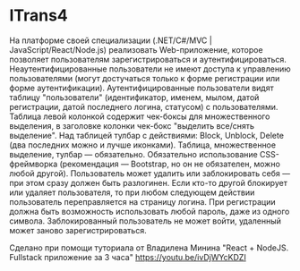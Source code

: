 # ITrans4

На платформе своей специализации (.NET/C#/MVC | JavaScript/React/Node.js) реализовать Web-приложение, которое позволяет пользователям зарегистрироваться и аутентифицироваться. Неаутентифицированные пользователи не имеют доступа к управлению пользователями (могут достучаться только к форме регистрации или форме аутентификации).
Аутентифицированные пользователи видят таблицу "пользователи" (идентификатор, именем, мылом, датой регистрации, датой последнего логина, статусом) с пользователями.
Таблица левой колонкой содержит чек-боксы для множественного выделения, в заголовке колонки чек-бокс "выделить все/снять выделение". Над таблицей тулбар с действиями: Block, Unblock, Delete (два последних можно и лучше иконками). Таблица, множественное выделение, тулбар — обязательно. Обязательно использование CSS-фреймворка (рекомендация — Bootstrap, но он не обязателен, можно любой другой).
Пользователь может удалить или заблокировать себя — при этом сразу должен быть разлогинен. Если кто-то другой блокирует или удаляет пользователя, то при любом следующем действии пользователь переправляется на страницу логина.
При регистрации должна быть возможность использовать любой пароль, даже из одного символа.
Заблокированный пользователь не может войти, удаленный может заново зарегистрироваться.

Сделано при помощи туториала от Владилена Минина "React + NodeJS. Fullstack приложение за 3 часа" https://youtu.be/ivDjWYcKDZI
